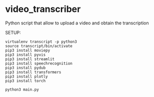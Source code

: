 # video_transcriber
Python script that allow to upload a video and obtain the transcription

SETUP:
```
virtualenv transcript -p python3
source transcript/bin/activate
pip3 install moviepy
pip3 install pyvis
pip3 install streamlit
pip3 install speechrecognition
pip3 install pydub
pip3 install transformers
pip3 install plotly
pip3 install torch

python3 main.py

```
